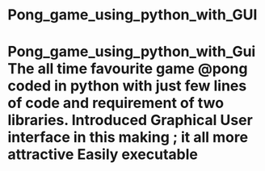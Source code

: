 # Pong_game_using_python_with_GUI
# Pong_game_using_python_with_Gui  The all time favourite game @pong coded in python with just few  lines of code and requirement of two libraries. Introduced Graphical User interface in this making ; it all more attractive  Easily executable 
